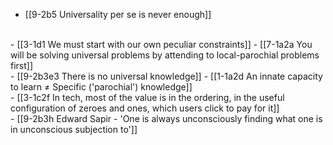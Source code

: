 - [[9-2b5 Universality per se is never enough]]
<br>
- [[3-1d1 We must start with our own peculiar constraints]]
  - [[7-1a2a You will be solving universal problems by attending to local-parochial problems first]]
<br>
- [[9-2b3e3 There is no universal knowledge]]
  - [[1-1a2d An innate capacity to learn ≠ Specific ('parochial') knowledge]]
<br>
- [[3-1c2f In tech, most of the value is in the ordering, in the useful configuration of zeroes and ones, which users click to pay for it]]
<br>
- [[9-2b3h Edward Sapir - 'One is always unconsciously finding what one is in unconscious subjection to']]
